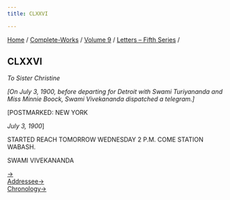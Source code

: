 ```yaml
---
title: CLXXVI

---
```



[Home](../../../index.htm) / [Complete-Works](../../complete_works.htm)
/ [Volume 9](../volume_9_contents.htm) / [Letters – Fifth
Series](letters_fifth_series_contents.htm) /



## CLXXVI

*To Sister Christine*

*\[On July 3, 1900, before departing for Detroit with Swami Turiyananda
and Miss Minnie Boock, Swami Vivekananda dispatched a telegram.\]*

\[POSTMARKED: NEW YORK

*July 3, 1900*\]

STARTED REACH TOMORROW WEDNESDAY 2 P.M. COME STATION WABASH.

SWAMI VIVEKANANDA

[→](177_mrs_hansbrough.htm)  
[Addressee→](179_christina.htm)  
[Chronology→](177_mrs_hansbrough.htm)


